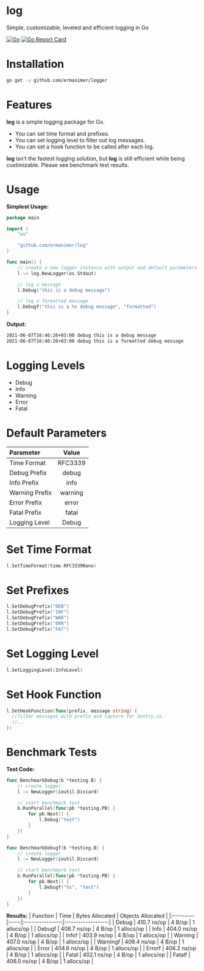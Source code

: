 # log
Simple, customizable, leveled and efficient logging in Go

[![Go](https://github.com/ermanimer/log/actions/workflows/go.yml/badge.svg?branch=main)](https://github.com/ermanimer/log/actions/workflows/go.yml) [![Go Report Card](https://goreportcard.com/badge/github.com/ermanimer/log)](https://goreportcard.com/report/github.com/ermanimer/log)

# Installation
```bash
go get -u github.com/ermanimer/logger
```

# Features
**log** is a simple logging package for Go. 

- You can set time format and prefixes. 
- You can set logging level to filter out log messages. 
- You can set a hook function to be called after each log.

**log** isn't the fastest logging solution, but **log** is still efficient while being custimizable. Please see benchmark test results.

# Usage
**Simplest Usage:**
```go
package main

import (
	"os"

	"github.com/ermanimer/log"
)

func main() {
	// create a new logger instance with output and default parameters
	l := log.NewLogger(os.Stdout)

	// log a message
	l.Debug("this is a debug message")

	// log a formatted message
	l.Debugf("this is a %s debug message", "formatted")
}
```

**Output:**
```bash
2021-06-07T16:46:26+03:00 debug this is a debug message
2021-06-07T16:46:26+03:00 debug this is a formatted debug message
```

# Logging Levels
 - Debug
 - Info
 - Warning
 - Error
 - Fatal

# Default Parameters
| Parameter | Value |
|:----------|:-----:|
| Time Format | RFC3339 |
| Debug Prefix | debug |
| Info Prefix | info |
| Warning Prefix | warning |
| Error Prefix | error |
| Fatal Prefix | fatal |
| Logging Level | Debug |


# Set Time Format
```go
l.SetTimeFormat(time.RFC3339Nano)
```

# Set Prefixes
```go
l.SetDebugPrefix("DEB")
l.SetDebugPrefix("INF")
l.SetDebugPrefix("WAR")
l.SetDebugPrefix("ERR")
l.SetDebugPrefix("FAT")
```

# Set Logging Level
```go
l.SetLoggingLevel(InfoLevel)
```

# Set Hook Function
```go
l.SetHookFunction(func(prefix, message string) {
  //filter messages with prefix and capture for Sentry.io
  //...
})
```

# Benchmark Tests
**Test Code:**
```go
func BenchmarkDebug(b *testing.B) {
	// create logger
	l := NewLogger(ioutil.Discard)

	// start benchmark test
	b.RunParallel(func(pb *testing.PB) {
		for pb.Next() {
			l.Debug("test")
		}
	})
}

func BenchmarkDebugf(b *testing.B) {
	// create logger
	l := NewLogger(ioutil.Discard)

	// start benchmark test
	b.RunParallel(func(pb *testing.PB) {
		for pb.Next() {
			l.Debugf("%s", "test")
		}
	})
}
```
**Results:**
| Function | Time | Bytes Allocated | Objects Allocated |
|:---------|:----:|:---------------:|:-----------------:|
| Debug | 410.7 ns/op | 4 B/op | 1 allocs/op |
| Debugf | 408.7 ns/op | 4 B/op | 1 allocs/op |
| Info | 404.0 ns/op |  4 B/op | 1 allocs/op |
| Infof | 403.9 ns/op | 4 B/op | 1 allocs/op |
| Warning  | 407.0 ns/op | 4 B/op | 1 allocs/op |
| Warningf | 409.4 ns/op | 4 B/op | 1 allocs/op |
| Error | 404.6 ns/op | 4 B/op | 1 allocs/op |
| Errorf | 406.2 ns/op | 4 B/op	| 1 allocs/op |
| Fatal |  402.1 ns/op | 4 B/op | 1 allocs/op |
| Fatalf | 406.0 ns/op | 4 B/op |	1 allocs/op |
